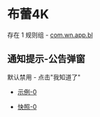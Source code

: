 # 布蕾4K

存在 1 规则组 - [com.wn.app.bl](/src/apps/com.wn.app.bl.ts)

## 通知提示-公告弹窗

默认禁用 - 点击"我知道了"

- [示例-0](https://m.gkd.li/57941037/405a7072-bae5-4db7-8743-608ab3750c1c)

- [快照-0](https://i.gkd.li/import/14228688)
